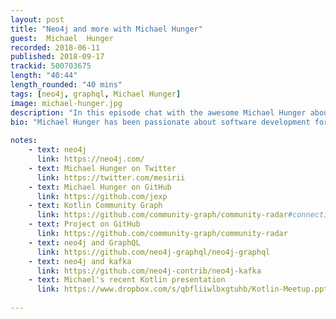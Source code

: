 ```yaml
---
layout: post
title: "Neo4j and more with Michael Hunger"
guest:  Michael  Hunger
recorded: 2018-06-11
published: 2018-09-17   
trackid: 500703675
length: "40:44"
length_rounded: "40 mins"
tags: [neo4j, graphql, Michael Hunger]
image: michael-hunger.jpg
description: "In this episode chat with the awesome Michael Hunger about neo4j, GraphQL and some other interesting topics such as programming for kids. If you're not familiar with neo4j, it's a graph database that allows you to model your data in terms of relationships and easily run complex queries."
bio: "Michael Hunger has been passionate about software development for a very long time. For the last few years he has been working with Neo Technology on the open source Neo4j graph database filling many roles. As caretaker of the Neo4j community and ecosystem he especially loves to work with graph-related projects, users and contributors."
      
notes: 
    - text: neo4j
      link: https://neo4j.com/        
    - text: Michael Hunger on Twitter
      link: https://twitter.com/mesirii
    - text: Michael Hunger on GitHub
      link: https://github.com/jexp
    - text: Kotlin Community Graph
      link: https://github.com/community-graph/community-radar#connection-details
    - text: Project on GitHub
      link: https://github.com/community-graph/community-radar
    - text: neo4j and GraphQL  
      link: https://github.com/neo4j-graphql/neo4j-graphql 
    - text: neo4j and kafka
      link: https://github.com/neo4j-contrib/neo4j-kafka
    - text: Michael's recent Kotlin presentation
      link: https://www.dropbox.com/s/qbfliiwlbxgtuhb/Kotlin-Meetup.pptx?dl=0
      
---
```


